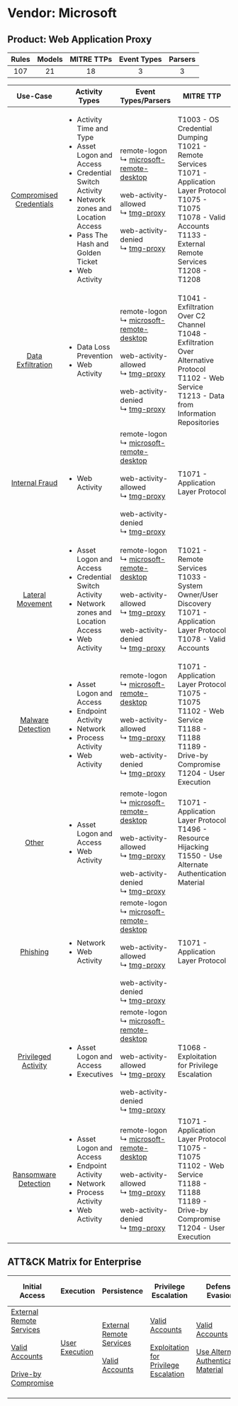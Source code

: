Vendor: Microsoft
=================
Product: Web Application Proxy
------------------------------
| Rules | Models | MITRE TTPs | Event Types | Parsers |
|:-----:|:------:|:----------:|:-----------:|:-------:|
|  107  |   21   |     18     |      3      |    3    |

|                                  Use-Case                                  | Activity Types                                                                                                                                                                                                     | Event Types/Parsers                                                                                                                                                                                                                                                        | MITRE TTP                                                                                                                                                                                          | Content                                                                                                                             |
|:--------------------------------------------------------------------------:| ------------------------------------------------------------------------------------------------------------------------------------------------------------------------------------------------------------------ | -------------------------------------------------------------------------------------------------------------------------------------------------------------------------------------------------------------------------------------------------------------------------- | -------------------------------------------------------------------------------------------------------------------------------------------------------------------------------------------------- | ----------------------------------------------------------------------------------------------------------------------------------- |
| [Compromised Credentials](../../../UseCases/uc_compromised_credentials.md) | <ul><li>Activity Time  and Type</li><li>Asset Logon and Access</li><li>Credential Switch Activity</li><li>Network zones and Location Access</li><li>Pass The Hash and Golden Ticket</li><li>Web Activity</li></ul> |  remote-logon<br> ↳ [microsoft-remote-desktop](Parsers/parserContent_microsoft-remote-desktop.md)<br><br> web-activity-allowed<br> ↳ [tmg-proxy](Parsers/parserContent_tmg-proxy.md)<br><br> web-activity-denied<br> ↳ [tmg-proxy](Parsers/parserContent_tmg-proxy.md)<br> | T1003 - OS Credential Dumping<br>T1021 - Remote Services<br>T1071 - Application Layer Protocol<br>T1075 - T1075<br>T1078 - Valid Accounts<br>T1133 - External Remote Services<br>T1208 - T1208<br> | [<ul><li>37 Rules</li></ul><ul><li>7 Models</li></ul>](Rules_Models/r_m_microsoft_web_application_proxy_Compromised_Credentials.md) |
|       [Data Exfiltration](../../../UseCases/uc_data_exfiltration.md)       | <ul><li>Data Loss Prevention</li><li>Web Activity</li></ul>                                                                                                                                                        |  remote-logon<br> ↳ [microsoft-remote-desktop](Parsers/parserContent_microsoft-remote-desktop.md)<br><br> web-activity-allowed<br> ↳ [tmg-proxy](Parsers/parserContent_tmg-proxy.md)<br><br> web-activity-denied<br> ↳ [tmg-proxy](Parsers/parserContent_tmg-proxy.md)<br> | T1041 - Exfiltration Over C2 Channel<br>T1048 - Exfiltration Over Alternative Protocol<br>T1102 - Web Service<br>T1213 - Data from Information Repositories<br>                                    | [<ul><li>3 Rules</li></ul>](Rules_Models/r_m_microsoft_web_application_proxy_Data_Exfiltration.md)                                  |
|          [Internal Fraud](../../../UseCases/uc_internal_fraud.md)          | <ul><li>Web Activity</li></ul>                                                                                                                                                                                     |  remote-logon<br> ↳ [microsoft-remote-desktop](Parsers/parserContent_microsoft-remote-desktop.md)<br><br> web-activity-allowed<br> ↳ [tmg-proxy](Parsers/parserContent_tmg-proxy.md)<br><br> web-activity-denied<br> ↳ [tmg-proxy](Parsers/parserContent_tmg-proxy.md)<br> | T1071 - Application Layer Protocol<br>                                                                                                                                                             | [<ul><li>3 Rules</li></ul><ul><li>2 Models</li></ul>](Rules_Models/r_m_microsoft_web_application_proxy_Internal_Fraud.md)           |
|        [Lateral Movement](../../../UseCases/uc_lateral_movement.md)        | <ul><li>Asset Logon and Access</li><li>Credential Switch Activity</li><li>Network zones and Location Access</li><li>Web Activity</li></ul>                                                                         |  remote-logon<br> ↳ [microsoft-remote-desktop](Parsers/parserContent_microsoft-remote-desktop.md)<br><br> web-activity-allowed<br> ↳ [tmg-proxy](Parsers/parserContent_tmg-proxy.md)<br><br> web-activity-denied<br> ↳ [tmg-proxy](Parsers/parserContent_tmg-proxy.md)<br> | T1021 - Remote Services<br>T1033 - System Owner/User Discovery<br>T1071 - Application Layer Protocol<br>T1078 - Valid Accounts<br>                                                                 | [<ul><li>20 Rules</li></ul><ul><li>7 Models</li></ul>](Rules_Models/r_m_microsoft_web_application_proxy_Lateral_Movement.md)        |
|       [Malware Detection](../../../UseCases/uc_malware_detection.md)       | <ul><li>Asset Logon and Access</li><li>Endpoint Activity</li><li>Network</li><li>Process Activity</li><li>Web Activity</li></ul>                                                                                   |  remote-logon<br> ↳ [microsoft-remote-desktop](Parsers/parserContent_microsoft-remote-desktop.md)<br><br> web-activity-allowed<br> ↳ [tmg-proxy](Parsers/parserContent_tmg-proxy.md)<br><br> web-activity-denied<br> ↳ [tmg-proxy](Parsers/parserContent_tmg-proxy.md)<br> | T1071 - Application Layer Protocol<br>T1075 - T1075<br>T1102 - Web Service<br>T1188 - T1188<br>T1189 - Drive-by Compromise<br>T1204 - User Execution<br>                                           | [<ul><li>43 Rules</li></ul><ul><li>5 Models</li></ul>](Rules_Models/r_m_microsoft_web_application_proxy_Malware_Detection.md)       |
|                   [Other](../../../UseCases/uc_other.md)                   | <ul><li>Asset Logon and Access</li><li>Web Activity</li></ul>                                                                                                                                                      |  remote-logon<br> ↳ [microsoft-remote-desktop](Parsers/parserContent_microsoft-remote-desktop.md)<br><br> web-activity-allowed<br> ↳ [tmg-proxy](Parsers/parserContent_tmg-proxy.md)<br><br> web-activity-denied<br> ↳ [tmg-proxy](Parsers/parserContent_tmg-proxy.md)<br> | T1071 - Application Layer Protocol<br>T1496 - Resource Hijacking<br>T1550 - Use Alternate Authentication Material<br>                                                                              | [<ul><li>6 Rules</li></ul>](Rules_Models/r_m_microsoft_web_application_proxy_Other.md)                                              |
|                [Phishing](../../../UseCases/uc_phishing.md)                | <ul><li>Network</li><li>Web Activity</li></ul>                                                                                                                                                                     |  remote-logon<br> ↳ [microsoft-remote-desktop](Parsers/parserContent_microsoft-remote-desktop.md)<br><br> web-activity-allowed<br> ↳ [tmg-proxy](Parsers/parserContent_tmg-proxy.md)<br><br> web-activity-denied<br> ↳ [tmg-proxy](Parsers/parserContent_tmg-proxy.md)<br> | T1071 - Application Layer Protocol<br>                                                                                                                                                             | [<ul><li>8 Rules</li></ul>](Rules_Models/r_m_microsoft_web_application_proxy_Phishing.md)                                           |
|     [Privileged Activity](../../../UseCases/uc_privileged_activity.md)     | <ul><li>Asset Logon and Access</li><li>Executives</li></ul>                                                                                                                                                        |  remote-logon<br> ↳ [microsoft-remote-desktop](Parsers/parserContent_microsoft-remote-desktop.md)<br><br> web-activity-allowed<br> ↳ [tmg-proxy](Parsers/parserContent_tmg-proxy.md)<br><br> web-activity-denied<br> ↳ [tmg-proxy](Parsers/parserContent_tmg-proxy.md)<br> | T1068 - Exploitation for Privilege Escalation<br>                                                                                                                                                  | [<ul><li>2 Rules</li></ul><ul><li>1 Models</li></ul>](Rules_Models/r_m_microsoft_web_application_proxy_Privileged_Activity.md)      |
|    [Ransomware Detection](../../../UseCases/uc_ransomware_detection.md)    | <ul><li>Asset Logon and Access</li><li>Endpoint Activity</li><li>Network</li><li>Process Activity</li><li>Web Activity</li></ul>                                                                                   |  remote-logon<br> ↳ [microsoft-remote-desktop](Parsers/parserContent_microsoft-remote-desktop.md)<br><br> web-activity-allowed<br> ↳ [tmg-proxy](Parsers/parserContent_tmg-proxy.md)<br><br> web-activity-denied<br> ↳ [tmg-proxy](Parsers/parserContent_tmg-proxy.md)<br> | T1071 - Application Layer Protocol<br>T1075 - T1075<br>T1102 - Web Service<br>T1188 - T1188<br>T1189 - Drive-by Compromise<br>T1204 - User Execution<br>                                           | [<ul><li>42 Rules</li></ul><ul><li>4 Models</li></ul>](Rules_Models/r_m_microsoft_web_application_proxy_Ransomware_Detection.md)    |

ATT&CK Matrix for Enterprise
----------------------------
| Initial Access                                                                                                                                                                                                           | Execution                                                           | Persistence                                                                                                                                      | Privilege Escalation                                                                                                                                          | Defense Evasion                                                                                                                                               | Credential Access                                                          | Discovery                                                                        | Lateral Movement                                                                                                                                               | Collection                                                                              | Command and Control                                                                                                                             | Exfiltration                                                                                                                                                                 | Impact                                                                  |
| ------------------------------------------------------------------------------------------------------------------------------------------------------------------------------------------------------------------------ | ------------------------------------------------------------------- | ------------------------------------------------------------------------------------------------------------------------------------------------ | ------------------------------------------------------------------------------------------------------------------------------------------------------------- | ------------------------------------------------------------------------------------------------------------------------------------------------------------- | -------------------------------------------------------------------------- | -------------------------------------------------------------------------------- | -------------------------------------------------------------------------------------------------------------------------------------------------------------- | --------------------------------------------------------------------------------------- | ----------------------------------------------------------------------------------------------------------------------------------------------- | ---------------------------------------------------------------------------------------------------------------------------------------------------------------------------- | ----------------------------------------------------------------------- |
| [External Remote Services](https://attack.mitre.org/techniques/T1133)<br><br>[Valid Accounts](https://attack.mitre.org/techniques/T1078)<br><br>[Drive-by Compromise](https://attack.mitre.org/techniques/T1189)<br><br> | [User Execution](https://attack.mitre.org/techniques/T1204)<br><br> | [External Remote Services](https://attack.mitre.org/techniques/T1133)<br><br>[Valid Accounts](https://attack.mitre.org/techniques/T1078)<br><br> | [Valid Accounts](https://attack.mitre.org/techniques/T1078)<br><br>[Exploitation for Privilege Escalation](https://attack.mitre.org/techniques/T1068)<br><br> | [Valid Accounts](https://attack.mitre.org/techniques/T1078)<br><br>[Use Alternate Authentication Material](https://attack.mitre.org/techniques/T1550)<br><br> | [OS Credential Dumping](https://attack.mitre.org/techniques/T1003)<br><br> | [System Owner/User Discovery](https://attack.mitre.org/techniques/T1033)<br><br> | [Remote Services](https://attack.mitre.org/techniques/T1021)<br><br>[Use Alternate Authentication Material](https://attack.mitre.org/techniques/T1550)<br><br> | [Data from Information Repositories](https://attack.mitre.org/techniques/T1213)<br><br> | [Web Service](https://attack.mitre.org/techniques/T1102)<br><br>[Application Layer Protocol](https://attack.mitre.org/techniques/T1071)<br><br> | [Exfiltration Over Alternative Protocol](https://attack.mitre.org/techniques/T1048)<br><br>[Exfiltration Over C2 Channel](https://attack.mitre.org/techniques/T1041)<br><br> | [Resource Hijacking](https://attack.mitre.org/techniques/T1496)<br><br> |